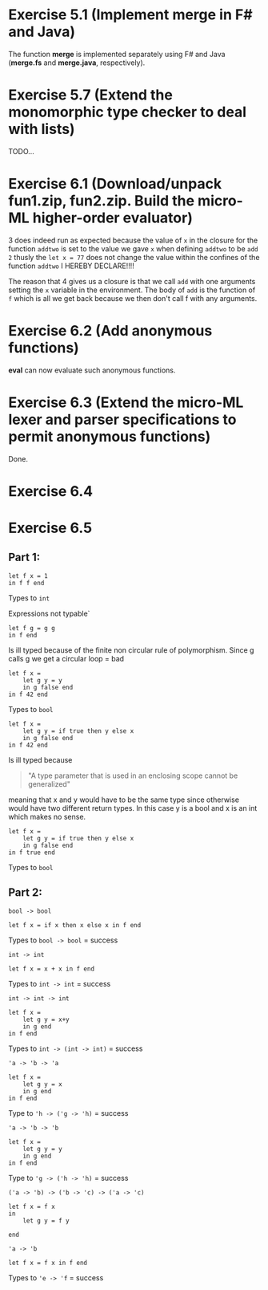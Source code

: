 # Exercise 5.1 (Implement merge in F# and Java)
The function **merge** is implemented separately using F# and Java (**merge.fs** and **merge.java**, respectively). 

# Exercise 5.7 (Extend the monomorphic type checker to deal with lists)
TODO...

# Exercise 6.1 (Download/unpack fun1.zip, fun2.zip. Build the micro-ML higher-order evaluator)
3 does indeed run as expected because the value of `x` in the closure for the function `addtwo` is set to the value we gave `x` when defining `addtwo` to be `add 2` thusly the `let x = 77` does not change the value within the confines of the function `addtwo` I HEREBY DECLARE!!!!

The reason that 4 gives us a closure is that we call `add` with one arguments setting the `x` variable in the environment. The body of `add` is the function of `f` which is all we get back because we then don't call f with any arguments. 

# Exercise 6.2 (Add anonymous functions)
**eval** can now evaluate such anonymous functions.

# Exercise 6.3 (Extend the micro-ML lexer and parser specifications to permit anonymous functions)
Done.

# Exercise 6.4

# Exercise 6.5
## Part 1:
```
let f x = 1
in f f end
```
Types to `int`


Expressions not typable`

```
let f g = g g
in f end
```
Is ill typed because of the finite non circular rule of polymorphism. Since g calls g we get a circular loop = bad

```
let f x =
    let g y = y
    in g false end
in f 42 end
```
Types to `bool` 

```
let f x =
    let g y = if true then y else x
    in g false end
in f 42 end
```
Is ill typed because  
> "A type parameter that is used in an enclosing scope cannot be generalized"

meaning that x and y would have to be the same type since otherwise would have two different return types. In this case y is a bool and x is an int which makes no sense.

```
let f x =
    let g y = if true then y else x
    in g false end
in f true end
```
Types to `bool`

## Part 2:

`bool -> bool`
```
let f x = if x then x else x in f end
```  
Types to `bool -> bool` = success

`int -> int`
```
let f x = x + x in f end
```
Types to `int -> int` = success

`int -> int -> int`
```
let f x = 
    let g y = x+y 
    in g end
in f end
```
Types to `int -> (int -> int)` = success

`'a -> 'b -> 'a`
```
let f x = 
    let g y = x
    in g end
in f end 
```
Type to `'h -> ('g -> 'h)` = success

`'a -> 'b -> 'b`
```
let f x =
    let g y = y
    in g end
in f end
```
Type to `'g -> ('h -> 'h)` = success

`('a -> 'b) -> ('b -> 'c) -> ('a -> 'c)`
```
let f x = f x
in 
    let g y = f y

end
```


`'a -> 'b`
```
let f x = f x in f end
```
Types to `'e -> 'f` = success